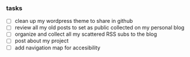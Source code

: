 ### tasks
- [ ] clean up my wordpress theme to share in github
- [ ] review all my old posts to set as public collected on my personal blog
- [ ] organize and collect all my scattered RSS subs to the blog
- [ ] post about my project
- [ ] add navigation map for accesibility
